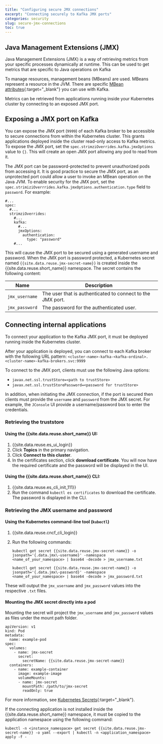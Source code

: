 ```yaml
---
title: "Configuring secure JMX connections"
excerpt: "Connecting securely to Kafka JMX ports"
categories: security
slug: secure-jmx-connections
toc: true
---
```


## Java Management Extensions (JMX)

Java Management Extensions (JMX) is a way of retrieving metrics from your specific processes dynamically at runtime. This can be used to get metrics that are specific to Java operations on Kafka

To manage resources, management beans (MBeans) are used. MBeans represent a resource in the JVM. There are specific [MBean attributes](https://kafka.apache.org/documentation/#remote_jmx){:target="_blank"} you can use with Kafka.

Metrics can be retrieved from applications running inside your Kubernetes cluster by connecting to an exposed JMX port.

## Exposing a JMX port on Kafka

You can expose the JMX port (`9999`) of each Kafka broker to be accessible to secure connections from within the Kubernetes cluster. This grants applications deployed inside the cluster read-only access to Kafka metrics. To expose the JMX port, set the `spec.strimziOverrides.kafka.jmxOptions` value to `{}`. This will create an open JMX port allowing any pod to read from it.

The JMX port can be password-protected to prevent unauthorized pods from accessing it. It is good practice to secure the JMX port, as an unprotected port could allow a user to invoke an MBean operation on the Java JVM. To enable security for the JMX port, set the `spec.strimiziOverrrides.kafka.jmxOptions.authentication.type` field to `password`. For example:

```
#...
spec:
  #...
  strimziOverrides:
    #...
    kafka:
      #...
      jmxOptions:
        authentication:
          type: "password"
    #...
```

This will cause the JMX port to be secured using a generated username and password. When the JMX port is password protected, a Kubernetes secret named `{{site.data.reuse.jmx-secret-name}}` is created inside the {{site.data.reuse.short_name}} namespace. The secret contains the following content:

| Name           | Description                                                |
| -------------- | ---------------------------------------------------------- |
| `jmx_username` | The user that is authenticated to connect to the JMX port. |
| `jmx_password` | The password for the authenticated user.                   |

## Connecting internal applications

To connect your application to the Kafka JMX port, it must be deployed running inside the Kubernetes cluster.

After your application is deployed, you can connect to each Kafka broker with the following URL pattern:
`<cluster-name>-kafka-<kafka-ordinal>.<cluster-name>-kafka-brokers.svc:9999`

To connect to the JMX port, clients must use the following Java options:

- `javax.net.ssl.trustStore=<path to trustStore>`
- `javax.net.ssl.trustStorePassword=<password for trustStore>`

In addition, when initiating the JMX connection, if the port is secured then clients must provide the `username` and `password` from the JMX secret. For example, the `JConsole` UI provide a username/password box to enter the credentials.

### Retrieving the truststore

#### Using the {{site.data.reuse.short_name}} UI:

1. {{site.data.reuse.es_ui_login}}
2. Click **Topics** in the primary navigation.
3. Click **Connect to this cluster**.
4. In the certificates section, click **download certificate**.
   You will now have the required certificate and the password will be displayed in the UI.

#### Using the {{site.data.reuse.short_name}} CLI:

1. {{site.data.reuse.es_cli_init_111}}
2. Run the command `kubectl es certificates` to download the certificate. The password is displayed in the CLI.

### Retrieving the JMX username and password

#### Using the Kubernetes command-line tool (`kubectl`)

1. {{site.data.reuse.cncf_cli_login}}
2. Run the following commands:

   `kubectl get secret {{site.data.reuse.jmx-secret-name}} -o jsonpath='{.data.jmx\-username}' -namespace <name_of_your_namespace> | base64 -decode > jmx_username.txt`

   `kubectl get secret {{site.data.reuse.jmx-secret-name}} -o jsonpath='{.data.jmx\-password}' -namespace <name_of_your_namespace> | base64 -decode > jmx_password.txt`

These will output the `jmx_username` and `jmx_password` values into the respective `.txt` files.

#### Mounting the JMX secret directly into a pod

Mounting the secret will project the `jmx_username` and `jmx_password` values as files under the mount path folder.

```
apiVersion: v1
kind: Pod
metadata:
  name: example-pod
spec:
  volumes:
    - name: jmx-secret
      secret:
        secretName: {{site.data.reuse.jmx-secret-name}}
  containers:
    - name: example-container
      image: example-image
      volumeMounts:
      - name: jmx-secret
        mountPath: /path/to/jmx-secret
        readOnly: true
```

For more information, see [Kubernetes Secrets](https://kubernetes.io/docs/concepts/configuration/secret/#using-secrets-as-files-from-a-pod){:target="_blank"}.

If the connecting application is not installed inside the {{site.data.reuse.short_name}} namespace, it must be copied to the application namespace using the following command:

```
kubectl -n <instance_namespace> get secret {{site.data.reuse.jmx-secret-name}} -o yaml --export | kubectl -n <application_namespace> apply -f -
```
